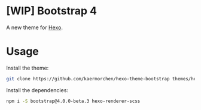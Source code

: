 # [WIP] Bootstrap 4

A new theme for [Hexo](https://hexo.io/).

# Usage

Install the theme:

```bash
git clone https://github.com/kaermorchen/hexo-theme-bootstrap themes/hexo-theme-bootstrap
```

Install the dependencies:

```bash
npm i -S bootstrap@4.0.0-beta.3 hexo-renderer-scss
```
